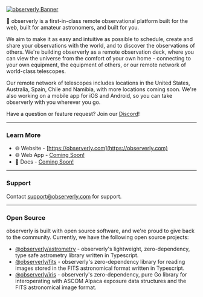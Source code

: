 [![observerly Banner](./github-readme-banner.png)](https://observerly.com)

🔭 observerly is a first-in-class remote observational platform built for the web, built for amateur astronomers, and built for you.

We aim to make it as easy and intuitive as possible to schedule, create and share your observations with the world, and to discover the observations of others. We're building observerly as a remote observation deck, where you can view the universe from the comfort of your own home - connecting to your own equipment, the equipment of others, or our remote network of world-class telescopes.

Our remote network of telescopes includes locations in the United States, Australia, Spain, Chile and Namibia, with more locations coming soon. We're also working on a mobile app for iOS and Android, so you can take observerly with you wherever you go.

Have a question or feature request? Join our [Discord](https://discord.gg/TpFGmpNM)!

---

### Learn More

- 🌐 Website - [https://observerly.com](https://observerly.com)
- 🌐 Web App - [Coming Soon!](https://observerly.com)
- 📖 Docs - [Coming Soon!](https://observerly.com)

---

### Support

Contact support@observerly.com for support.

---

### Open Source

observerly is built with open source software, and we're proud to give back to the community. Currently, we have the following open source projects:

- [@observerly/astrometry](https://github.com/observerly/astrometry) - observerly's lightweight, zero-dependency, type safe astrometry library written in Typescript.
- [@observerly/fits](https://github.com/observerly/fits) - observerly's zero-dependency library for reading images stored in the FITS astronomical format written in Typescript.
- [@observerly/iris](https://github.com/observerly/iris) - observerly's zero-dependency, pure Go library for interoperating with ASCOM Alpaca exposure data structures and the FITS astronomical image format.